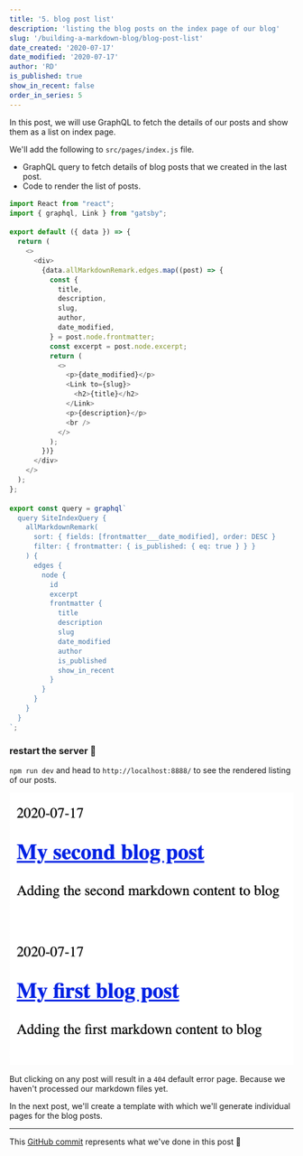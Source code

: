 ```yaml
---
title: '5. blog post list'
description: 'listing the blog posts on the index page of our blog'
slug: '/building-a-markdown-blog/blog-post-list'
date_created: '2020-07-17'
date_modified: '2020-07-17'
author: 'RD'
is_published: true
show_in_recent: false
order_in_series: 5
---
```


In this post, we will use GraphQL to fetch the details of our posts and show them as a list on index page.

We'll add the following to `src/pages/index.js` file.  

- GraphQL query to fetch details of blog posts that we created in the last post.  
- Code to render the list of posts.

```js
import React from "react";
import { graphql, Link } from "gatsby";

export default ({ data }) => {
  return (
    <>
      <div>
        {data.allMarkdownRemark.edges.map((post) => {
          const {
            title,
            description,
            slug,
            author,
            date_modified,
          } = post.node.frontmatter;
          const excerpt = post.node.excerpt;
          return (
            <>
              <p>{date_modified}</p>
              <Link to={slug}>
                <h2>{title}</h2>
              </Link>
              <p>{description}</p>
              <br />
            </>
          );
        })}
      </div>
    </>
  );
};

export const query = graphql`
  query SiteIndexQuery {
    allMarkdownRemark(
      sort: { fields: [frontmatter___date_modified], order: DESC }
      filter: { frontmatter: { is_published: { eq: true } } }
    ) {
      edges {
        node {
          id
          excerpt
          frontmatter {
            title
            description
            slug
            date_modified
            author
            is_published
            show_in_recent
          }
        }
      }
    }
  }
`;

```

### restart the server 🚦

`npm run dev` and head to `http://localhost:8888/` to see the rendered listing of our posts.


![blog post list](./blog-post-list.png)

But clicking on any post will result in a `404` default error page. Because we haven't processed our markdown files yet.

In the next post, we'll create a template with which we'll generate individual pages for the blog posts.

---
This [GitHub commit](https://github.com/raevilman/the-rd-notes/commit/ef0ec63f5971511d18924e053891ad9e9d7f3a6d) represents what we've done in this post 🤩
